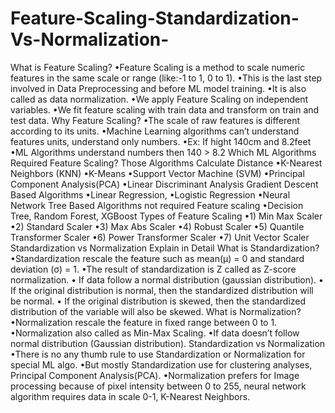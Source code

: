 # Feature-Scaling-Standardization-Vs-Normalization-
What is Feature Scaling? •Feature Scaling is a method to scale numeric features in the same scale or range (like:-1 to 1,  0 to 1).  •This is the last step involved in Data Preprocessing and before ML model training.  •It is also called as data normalization.  •We apply Feature Scaling on independent variables.  •We fit feature scaling with train data and transform on train and test data.  Why Feature Scaling? •The scale of raw features is different according to its units.  •Machine Learning algorithms can’t understand features units, understand only numbers.  •Ex: If hight 140cm and 8.2feet  •ML Algorithms understand numbers then 140 > 8.2  Which ML Algorithms Required Feature Scaling? Those Algorithms Calculate Distance •K-Nearest Neighbors (KNN)  •K-Means  •Support Vector Machine (SVM)  •Principal Component Analysis(PCA)  •Linear Discriminant Analysis  Gradient Descent Based Algorithms •Linear Regression,  •Logistic Regression  •Neural Network  Tree Based Algorithms not required Feature scaling •Decision Tree, Random Forest, XGBoost  Types of Feature Scaling •1) Min Max Scaler  •2) Standard Scaler  •3) Max Abs Scaler  •4) Robust Scaler  •5) Quantile Transformer Scaler  •6) Power Transformer Scaler  •7) Unit Vector Scaler  Standardization vs Normalization Explain in Detail What is Standardization? •Standardization rescale the feature such as mean(μ) = 0 and standard deviation (σ) = 1.  •The result of standardization is Z called as Z-score normalization.  • If data follow a normal distribution (gaussian distribution).  • If the original distribution is normal, then the standardized distribution will be normal.  • If the original distribution is skewed, then the standardized distribution of the variable will also be skewed.   What is Normalization? •Normalization rescale the feature in fixed range between 0 to 1.  •Normalization also called as Min-Max Scaling.  •If data doesn’t follow normal distribution (Gaussian distribution).  Standardization  vs Normalization •There is no any thumb rule to use Standardization or Normalization for special ML algo.  •But mostly Standardization use for clustering analyses, Principal Component Analysis(PCA).  •Normalization prefers for Image processing because of pixel intensity between 0 to 255, neural network algorithm requires data in scale 0-1, K-Nearest Neighbors.
